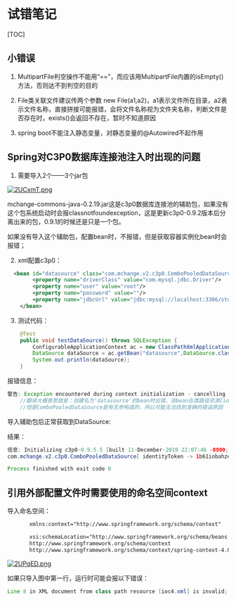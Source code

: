 # 试错笔记

[TOC]



## 小错误

1. MultipartFile判空操作不能用“==”，而应该用MultipartFile内置的isEmpty()方法，否则达不到判空的目的

2. File类关联文件建议传两个参数 new File(a1,a2)，a1表示文件所在目录，a2表示文件名称，直接拼接可能报错，会将文件名称视为文件夹名称，判断文件是否存在时，exists()会返回不存在，暂时不知道原因

3. spring boot不能注入静态变量，对静态变量的@Autowired不起作用



## Spring对C3P0数据库连接池注入时出现的问题

1. 需要导入2个——3个jar包

[![2UCxmT.png](https://z3.ax1x.com/2021/06/06/2UCxmT.png)](https://imgtu.com/i/2UCxmT)

​		mchange-commons-java-0.2.19.jar这是c3p0数据库连接池的辅助包，如果没有这个包系统启动时会报classnotfoundexception，这是更新c3p0-0.9.2版本后分离出来的包，0.9.1的时候还是只是一个包。

如果没有导入这个辅助包，配置bean时，不报错，但是获取容器实例化bean时会报错；

2. xml配置c3p0：

```xml
  <bean id="datasource" class="com.mchange.v2.c3p0.ComboPooledDataSource">
        <property name="driverClass" value="com.mysql.jdbc.Driver"/>
        <property name="user" value="root"/>
        <property name="password" value=""/>
        <property name="jdbcUrl" value="jdbc:mysql://localhost:3306/study"/>
    </bean>
```

3. 测试代码：

```java
    @Test
    public void testDataSource() throws SQLException {
        ConfigurableApplicationContext ac = new ClassPathXmlApplicationContext("ioc3.xml");
        DataSource dataSource = ac.getBean("datasource",DataSource.class);
        System.out.println(dataSource);
    }

```



报错信息：

```java
警告: Exception encountered during context initialization - cancelling refresh attempt: org.springframework.beans.factory.BeanCreationException: Error creating bean with name 'datasource' defined in class path resource [ioc3.xml]: Instantiation of bean failed; nested exception is org.springframework.beans.BeanInstantiationException: Failed to instantiate [com.mchange.v2.c3p0.ComboPooledDataSource]: No default constructor found; nested exception is java.lang.NoClassDefFoundError: com/mchange/v2/ser/Indirector
    //翻译大概意思就是：创建名为'datasource'的bean时出错，该bean在类路径资源[ioc3.xml]中定义：实例化bean失败，为找到默认构造函数
    //但是ComboPooledDataSource是有无参构造的，所以可能无法找到准确的错误原因
```

导入辅助包后正常获取到DataSource:

结果：

```java
信息: Initializing c3p0-0.9.5.5 [built 11-December-2019 22:07:46 -0800; debug? true; trace: 10]
com.mchange.v2.c3p0.ComboPooledDataSource[ identityToken -> 1b61iobahze2bpj1a5zcgw|7fc229ab, dataSourceName -> 1b61iobahze2bpj1a5zcgw|7fc229ab ]

Process finished with exit code 0
```



## 引用外部配置文件时需要使用的命名空间context

导入命名空间：

```xml
       xmlns:context="http://www.springframework.org/schema/context"

       xsi:schemaLocation="http://www.springframework.org/schema/beans http://www.springframework.org/schema/beans/spring-beans.xsd
       http://www.springframework.org/schema/context
       http://www.springframework.org/schema/context/spring-context-4.0.xsd">
```

[![2UPqED.png](https://z3.ax1x.com/2021/06/06/2UPqED.png)](https://imgtu.com/i/2UPqED)

如果只导入图中第一行，运行时可能会报以下错误：

```java
Line 8 in XML document from class path resource [ioc4.xml] is invalid; nested exception is org.xml.sax.SAXParseException; lineNumber: 8; columnNumber: 70; cvc-complex-type.2.4.c: 通配符的匹配很全面, 但无法找到元素 'context:property-placeholder' 的声明。
```


